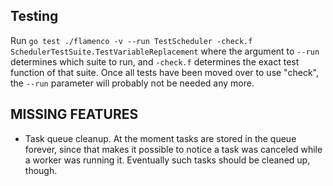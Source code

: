 

## Testing

Run `go test ./flamenco -v --run TestScheduler -check.f SchedulerTestSuite.TestVariableReplacement`
where the argument to `--run` determines which suite to run, and `-check.f` determines the
exact test function of that suite. Once all tests have been moved over to use "check", the
`--run` parameter will probably not be needed any more.

## MISSING FEATURES

- Task queue cleanup. At the moment tasks are stored in the queue forever, since that makes
  it possible to notice a task was canceled while a worker was running it. Eventually such
  tasks should be cleaned up, though.
